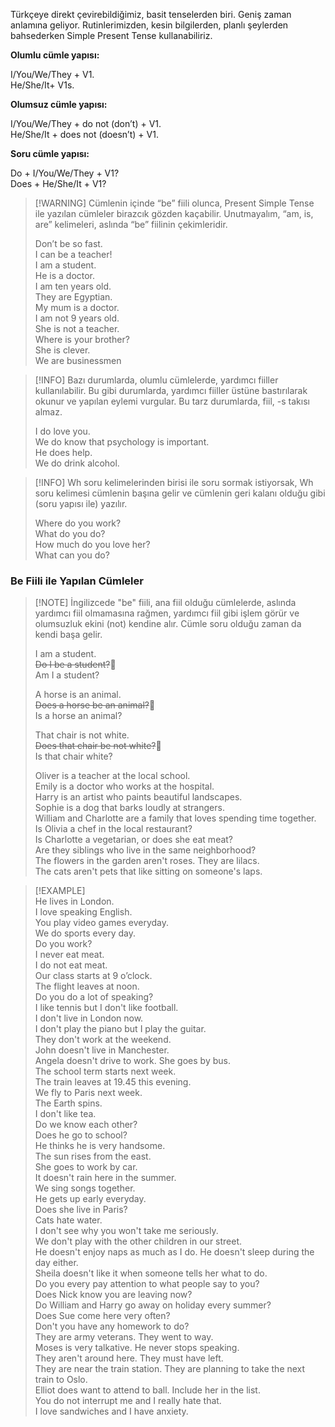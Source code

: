 Türkçeye direkt çevirebildiğimiz, basit tenselerden biri. Geniş zaman anlamına geliyor. Rutinlerimizden, kesin bilgilerden, planlı şeylerden bahsederken Simple Present Tense kullanabiliriz.  

**Olumlu cümle yapısı:**  

I/You/We/They + V1.  
He/She/It+ V1s.  

**Olumsuz cümle yapısı:**  

I/You/We/They + do not (don’t) + V1.  
He/She/It + does not (doesn’t) + V1.  

**Soru cümle yapısı:**  

Do + I/You/We/They + V1?  
Does + He/She/It + V1?  

> [!WARNING] Cümlenin içinde “be” fiili olunca, Present Simple Tense ile yazılan cümleler birazcık gözden kaçabilir. Unutmayalım, “am, is, are” kelimeleri, aslında “be” fiilinin çekimleridir.  
>  
> Don’t be so fast.  
> I can be a teacher!  
> I am a student.  
> He is a doctor.  
> I am ten years old.  
> They are Egyptian.  
> My mum is a doctor.  
> I am not 9 years old.  
> She is not a teacher.  
> Where is your brother?  
> She is clever.  
> We are businessmen  

> [!INFO] Bazı durumlarda, olumlu cümlelerde, yardımcı fiiller kullanılabilir. Bu gibi durumlarda, yardımcı fiiller üstüne bastırılarak okunur ve yapılan eylemi vurgular. Bu tarz durumlarda, fiil, -s takısı almaz.  
>  
> I do love you.  
> We do know that psychology is important.  
> He does help.  
> We do drink alcohol.  

> [!INFO] Wh soru kelimelerinden birisi ile soru sormak istiyorsak, Wh soru kelimesi cümlenin başına gelir ve cümlenin geri kalanı olduğu gibi (soru yapısı ile) yazılır.  
>  
> Where do you work?  
> What do you do?  
> How much do you love her?  
> What can you do?  

### Be Fiili ile Yapılan Cümleler  
> [!NOTE] İngilizcede "be" fiili, ana fiil olduğu cümlelerde, aslında yardımcı fiil olmamasına rağmen, yardımcı fiil gibi işlem görür ve olumsuzluk ekini (not) kendine alır. Cümle soru olduğu zaman da kendi başa gelir.  
>  
> I am a student.  
> ~~Do I be a student?~~🚫  
> Am I a student?  
>  
> A horse is an animal.  
> ~~Does a horse be an animal?~~🚫  
> Is a horse an animal?  
>  
> That chair is not white.  
> ~~Does that chair be not white?~~🚫  
> Is that chair white?  
>  
> Oliver is a teacher at the local school.  
> Emily is a doctor who works at the hospital.  
> Harry is an artist who paints beautiful landscapes.  
> Sophie is a dog that barks loudly at strangers.  
> William and Charlotte are a family that loves spending time together.  
> Is Olivia a chef in the local restaurant?  
> Is Charlotte a vegetarian, or does she eat meat?  
> Are they siblings who live in the same neighborhood?  
> The flowers in the garden aren't roses. They are lilacs.  
> The cats aren't pets that like sitting on someone's laps.  

> [!EXAMPLE]  
> He lives in London.  
> I love speaking English.  
> You play video games everyday.  
> We do sports every day.  
> Do you work?  
> I never eat meat.  
> I do not eat meat.  
> Our class starts at 9 o’clock.  
> The flight leaves at noon.  
> Do you do a lot of speaking?  
> I like tennis but I don't like football.  
> I don't live in London now.  
> I don't play the piano but I play the guitar.  
> They don't work at the weekend.  
> John doesn't live in Manchester.  
> Angela doesn't drive to work. She goes by bus.  
> The school term starts next week.  
> The train leaves at 19.45 this evening.  
> We fly to Paris next week.  
> The Earth spins.  
> I don't like tea.  
> Do we know each other?  
> Does he go to school?  
> He thinks he is very handsome.  
> The sun rises from the east.  
> She goes to work by car.  
> It doesn't rain here in the summer.  
> We sing songs together.  
> He gets up early everyday.  
> Does she live in Paris?  
> Cats hate water.  
> I don't see why you won't take me seriously.  
> We don't play with the other children in our street.  
> He doesn't enjoy naps as much as I do. He doesn't sleep during the day either.  
> Sheila doesn't like it when someone tells her what to do.  
> Do you every pay attention to what people say to you?  
> Does Nick know you are leaving now?  
> Do William and Harry go away on holiday every summer?  
> Does Sue come here very often?  
> Don't you have any homework to do?  
> They are army veterans. They went to way.  
> Moses is very talkative. He never stops speaking.  
> They aren't around here. They must have left.  
> They are near the train station. They are planning to take the next train to Oslo.  
> Elliot does want to attend to ball. Include her in the list.  
> You do not interrupt me and I really hate that.  
> I love sandwiches and I have anxiety.  